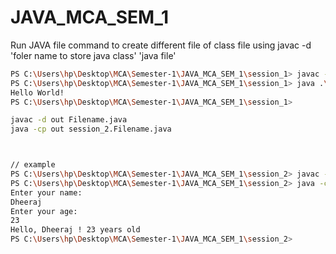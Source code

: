 # JAVA_MCA_SEM_1

Run JAVA file command to create different file of class file using javac -d 'foler name to store java class' 'java file'

```bash
PS C:\Users\hp\Desktop\MCA\Semester-1\JAVA_MCA_SEM_1\session_1> javac -d com Simple.java
PS C:\Users\hp\Desktop\MCA\Semester-1\JAVA_MCA_SEM_1\session_1> java .\Simple.java
Hello World!
PS C:\Users\hp\Desktop\MCA\Semester-1\JAVA_MCA_SEM_1\session_1> 
```


```bash
javac -d out Filename.java
java -cp out session_2.Filename.java



// example
PS C:\Users\hp\Desktop\MCA\Semester-1\JAVA_MCA_SEM_1\session_2> javac -d out ScannerExample.java     
PS C:\Users\hp\Desktop\MCA\Semester-1\JAVA_MCA_SEM_1\session_2> java -cp out session_2.ScannerExample
Enter your name: 
Dheeraj 
Enter your age: 
23
Hello, Dheeraj ! 23 years old
PS C:\Users\hp\Desktop\MCA\Semester-1\JAVA_MCA_SEM_1\session_2> 

```